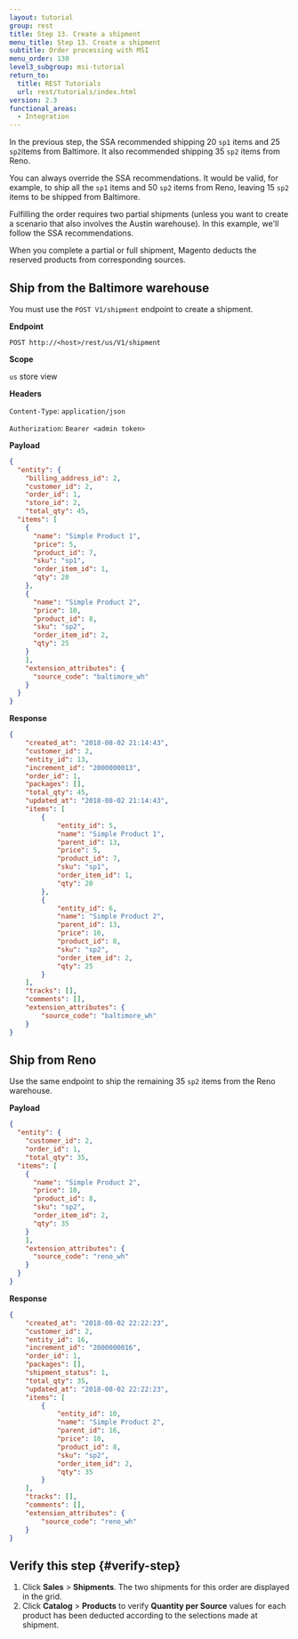 ```yaml
---
layout: tutorial
group: rest
title: Step 13. Create a shipment
menu_title: Step 13. Create a shipment
subtitle: Order processing with MSI
menu_order: 130
level3_subgroup: msi-tutorial
return_to:
  title: REST Tutorials
  url: rest/tutorials/index.html
version: 2.3
functional_areas:
  - Integration
---
```


In the previous step, the SSA recommended shipping 20 `sp1` items and 25 `sp2`items from Baltimore. It also recommended shipping 35 `sp2` items from Reno.

You can always override the SSA recommendations. It would be valid, for example, to ship all the `sp1` items and 50 `sp2` items from Reno, leaving 15 `sp2` items to be shipped from Baltimore.

Fulfilling the order requires two partial shipments (unless you want to create a scenario that also involves the Austin warehouse). In this example, we'll follow the SSA recommendations.

When you complete a partial or full shipment, Magento deducts the reserved products from corresponding sources.

## Ship from the Baltimore warehouse

You must use the `POST V1/shipment` endpoint to create a shipment.

**Endpoint**

`POST http://<host>/rest/us/V1/shipment`

**Scope**

`us` store view

**Headers**


`Content-Type`: `application/json`

`Authorization`: `Bearer <admin token>`

**Payload**

``` json
{
  "entity": {
  	"billing_address_id": 2,
    "customer_id": 2,
    "order_id": 1,
    "store_id": 2,
    "total_qty": 45,
  "items": [
    {
      "name": "Simple Product 1",
      "price": 5,
      "product_id": 7,
      "sku": "sp1",
      "order_item_id": 1,
      "qty": 20
    },
    {
      "name": "Simple Product 2",
      "price": 10,
      "product_id": 8,
      "sku": "sp2",
      "order_item_id": 2,
      "qty": 25
    }
    ],
    "extension_attributes": {
      "source_code": "baltimore_wh"
    }
  }
}
```

**Response**

``` json
{
    "created_at": "2018-08-02 21:14:43",
    "customer_id": 2,
    "entity_id": 13,
    "increment_id": "2000000013",
    "order_id": 1,
    "packages": [],
    "total_qty": 45,
    "updated_at": "2018-08-02 21:14:43",
    "items": [
        {
            "entity_id": 5,
            "name": "Simple Product 1",
            "parent_id": 13,
            "price": 5,
            "product_id": 7,
            "sku": "sp1",
            "order_item_id": 1,
            "qty": 20
        },
        {
            "entity_id": 6,
            "name": "Simple Product 2",
            "parent_id": 13,
            "price": 10,
            "product_id": 8,
            "sku": "sp2",
            "order_item_id": 2,
            "qty": 25
        }
    ],
    "tracks": [],
    "comments": [],
    "extension_attributes": {
        "source_code": "baltimore_wh"
    }
}
```

## Ship from Reno

Use the same endpoint to ship the remaining 35 `sp2` items from the Reno warehouse.

**Payload**

``` json
{
  "entity": {
    "customer_id": 2,
    "order_id": 1,
    "total_qty": 35,
  "items": [
    {
      "name": "Simple Product 2",
      "price": 10,
      "product_id": 8,
      "sku": "sp2",
      "order_item_id": 2,
      "qty": 35
    }
    ],
    "extension_attributes": {
      "source_code": "reno_wh"
    }
  }
}
```

**Response**

``` json
{
    "created_at": "2018-08-02 22:22:23",
    "customer_id": 2,
    "entity_id": 16,
    "increment_id": "2000000016",
    "order_id": 1,
    "packages": [],
    "shipment_status": 1,
    "total_qty": 35,
    "updated_at": "2018-08-02 22:22:23",
    "items": [
        {
            "entity_id": 10,
            "name": "Simple Product 2",
            "parent_id": 16,
            "price": 10,
            "product_id": 8,
            "sku": "sp2",
            "order_item_id": 2,
            "qty": 35
        }
    ],
    "tracks": [],
    "comments": [],
    "extension_attributes": {
        "source_code": "reno_wh"
    }
}
```

## Verify this step {#verify-step}

1. Click **Sales** > **Shipments**. The two shipments for this order are displayed in the grid.
2. Click **Catalog** > **Products** to verify **Quantity per Source** values for each product has been deducted according to the selections made at shipment. 
